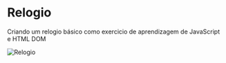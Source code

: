 # Relogio
Criando um relogio básico como exercicio de aprendizagem de JavaScript e HTML DOM 

![Relogio](./assets/gif-relogio-2.gif)